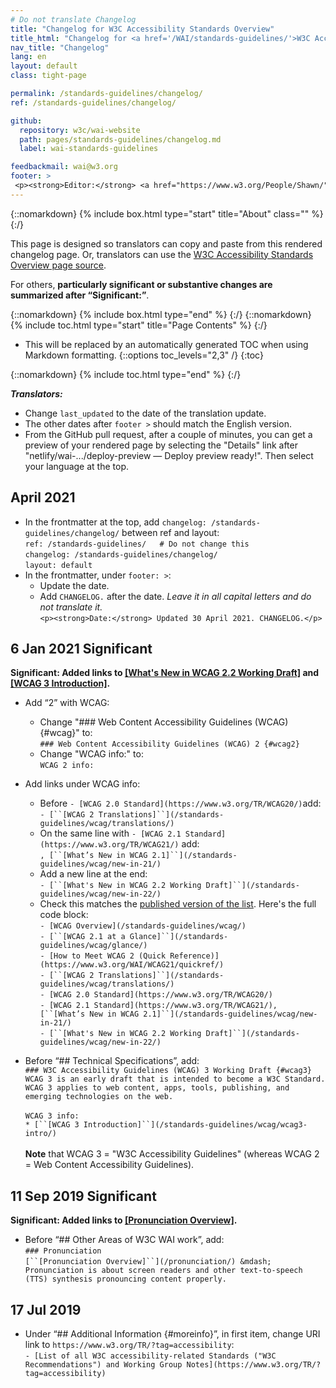 ```yaml
---
# Do not translate Changelog
title: "Changelog for W3C Accessibility Standards Overview"
title_html: "Changelog for <a href='/WAI/standards-guidelines/'>W3C Accessibility Standards Overview</a>"
nav_title: "Changelog"
lang: en
layout: default
class: tight-page

permalink: /standards-guidelines/changelog/
ref: /standards-guidelines/changelog/

github:
  repository: w3c/wai-website
  path: pages/standards-guidelines/changelog.md
  label: wai-standards-guidelines

feedbackmail: wai@w3.org
footer: >
 <p><strong>Editor:</strong> <a href="https://www.w3.org/People/Shawn/">Shawn Lawton Henry</a>. Contributor: Tolu Adegbite.</p>
---
```


{::nomarkdown}
{% include box.html type="start" title="About" class="" %}
{:/}

This page is designed so translators can copy and paste from this rendered changelog page. Or, translators can use the [W3C Accessibility Standards Overview page source](https://raw.githubusercontent.com/w3c/wai-std-gl-overview/master/content/index.md).

For others, **particularly significant or substantive changes are summarized after “Significant:”**.

{::nomarkdown}
{% include box.html type="end" %}
{:/}
{::nomarkdown}
{% include toc.html type="start" title="Page Contents" %}
{:/}

- This will be replaced by an automatically generated TOC when using Markdown formatting.
{::options toc_levels="2,3" /}
{:toc}

{::nomarkdown}
{% include toc.html type="end" %}
{:/}

**_Translators:_**
* Change `last_updated` to the date of the translation update.
* The other dates after `footer >` should match the English version.
* From the GitHub pull request, after a couple of minutes, you can get a preview of your rendered page by selecting the "Details" link after "netlify/wai-.../deploy-preview — Deploy preview ready!". Then select your language at the top.

## April 2021
* In the frontmatter at the top, add `changelog: /standards-guidelines/changelog/` between ref and layout:<br>
`ref: /standards-guidelines/   # Do not change this`<br>
`changelog: /standards-guidelines/changelog/`<br>
`layout: default`<br>
* In the frontmatter, under `footer: >`:
  * Update the date.
  * Add `CHANGELOG.` after the date. _Leave it in all capital letters and do not translate it._<br>
`<p><strong>Date:</strong> Updated 30 April 2021. CHANGELOG.</p>`

## 6 Jan 2021 Significant
**Significant: Added links to [[What's New in WCAG 2.2 Working Draft]](/standards-guidelines/wcag/new-in-22/) and [[WCAG 3 Introduction]](/standards-guidelines/wcag/wcag3-intro/).**

* Add “2” with WCAG:
  * Change "### Web Content Accessibility Guidelines (WCAG) {#wcag}" to:<br>
  `### Web Content Accessibility Guidelines (WCAG) 2 {#wcag2}`
  * Change "WCAG info:" to:<br>
  `WCAG 2 info:`

* Add links under WCAG info:
  * Before `- [WCAG 2.0 Standard](https://www.w3.org/TR/WCAG20/)`add:<br>`- [``[WCAG 2 Translations]``](/standards-guidelines/wcag/translations/)`
  * On the same line with `- [WCAG 2.1 Standard](https://www.w3.org/TR/WCAG21/)` add:<br>`, [``[What’s New in WCAG 2.1]``](/standards-guidelines/wcag/new-in-21/)`
  * Add a new line at the end:<br>`- [``[What's New in WCAG 2.2 Working Draft]``](/standards-guidelines/wcag/new-in-22/)`
  * Check this matches the [published version of the list](https://www.w3.org/WAI/standards-guidelines/#wcag2). Here's the full code block:<br>
`- [WCAG Overview](/standards-guidelines/wcag/)`<br>
`- [``[WCAG 2.1 at a Glance]``](/standards-guidelines/wcag/glance/)`<br>
`- [How to Meet WCAG 2 (Quick Reference)](https://www.w3.org/WAI/WCAG21/quickref/)`<br>
`- [``[WCAG 2 Translations]``](/standards-guidelines/wcag/translations/)`<br>
`- [WCAG 2.0 Standard](https://www.w3.org/TR/WCAG20/)`<br>
`- [WCAG 2.1 Standard](https://www.w3.org/TR/WCAG21/), [``[What’s New in WCAG 2.1]``](/standards-guidelines/wcag/new-in-21/)`<br>
`- [``[What's New in WCAG 2.2 Working Draft]``](/standards-guidelines/wcag/new-in-22/)`<br>

* Before “## Technical Specifications”, add:<br>
`### W3C Accessibility Guidelines (WCAG) 3 Working Draft {#wcag3}`<br>
`WCAG 3 is an early draft that is intended to become a W3C Standard. WCAG 3 applies to web content, apps, tools, publishing, and emerging technologies on the web.`<br><br>
`WCAG 3 info:`<br>
`* [``[WCAG 3 Introduction]``](/standards-guidelines/wcag/wcag3-intro/)`<br><br>
**Note** that WCAG 3 = "W3C Accessibility Guidelines" (whereas WCAG 2 = Web Content Accessibility Guidelines). 

## 11 Sep 2019 Significant
**Significant: Added links to [[Pronunciation Overview]](/pronunciation/).**

* Before “## Other Areas of W3C WAI work”, add:<br>
`### Pronunciation`<br>
`[``[Pronunciation Overview]``](/pronunciation/) &mdash; Pronunciation is about screen readers and other text-to-speech (TTS) synthesis pronouncing content properly.`

## 17 Jul 2019
* Under “## Additional Information {#moreinfo}”, in first item, change URI link to `https://www.w3.org/TR/?tag=accessibility`:<br>
`- [List of all W3C accessibility-related Standards ("W3C Recommendations") and Working Group Notes](https://www.w3.org/TR/?tag=accessibility)`
